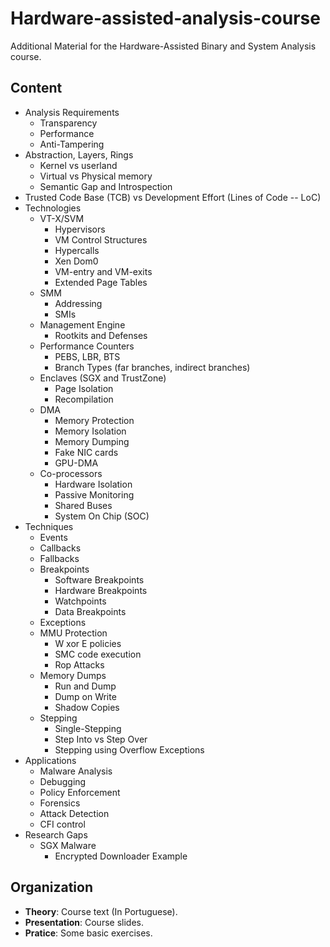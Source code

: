 # Hardware-assisted-analysis-course
Additional Material for the Hardware-Assisted Binary and System Analysis course.

## Content

* Analysis Requirements 
    * Transparency
    * Performance 
    * Anti-Tampering
* Abstraction, Layers, Rings 
    * Kernel vs userland
    * Virtual vs Physical memory
    * Semantic Gap and Introspection
* Trusted Code Base (TCB) vs Development Effort (Lines of Code -- LoC)
* Technologies 
    * VT-X/SVM
        * Hypervisors
        * VM Control Structures
        * Hypercalls
        * Xen Dom0
        * VM-entry and VM-exits
        * Extended Page Tables
    * SMM
        * Addressing
        * SMIs
    * Management Engine
        * Rootkits and Defenses
    * Performance Counters
        * PEBS, LBR, BTS
        * Branch Types (far branches, indirect branches)
    * Enclaves (SGX and TrustZone)
        * Page Isolation
        * Recompilation 
    * DMA
        * Memory Protection
        * Memory Isolation
        * Memory Dumping
        * Fake NIC cards
        * GPU-DMA
    * Co-processors
        * Hardware Isolation
        * Passive Monitoring
        * Shared Buses
        * System On Chip (SOC)
* Techniques
    * Events
    * Callbacks
    * Fallbacks
    * Breakpoints
        * Software Breakpoints
        * Hardware Breakpoints
        * Watchpoints
        * Data Breakpoints
    * Exceptions
    * MMU Protection
        * W xor E policies
        * SMC code execution
        * Rop Attacks
    * Memory Dumps
        * Run and Dump
        * Dump on Write
        * Shadow Copies
    * Stepping
        * Single-Stepping
        * Step Into vs Step Over
        * Stepping using Overflow Exceptions
* Applications
    * Malware Analysis
    * Debugging
    * Policy Enforcement
    * Forensics
    * Attack Detection
    * CFI control
* Research Gaps
    * SGX Malware
        * Encrypted Downloader Example

## Organization

* **Theory**: Course text (In Portuguese).
* **Presentation**: Course slides.
* **Pratice**: Some basic exercises.
